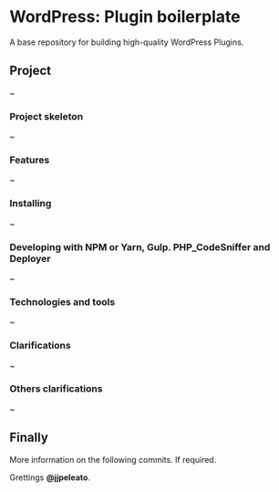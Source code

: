 # WordPress: Plugin boilerplate

A base repository for building high-quality WordPress Plugins.

## Project

~

### Project skeleton

~

### Features

~

### Installing

~

### Developing with NPM or Yarn, Gulp. PHP_CodeSniffer and Deployer

~

### Technologies and tools

~

### Clarifications

~

### Others clarifications

~

## Finally

More information on the following commits. If required.

Grettings **@jjpeleato**.
